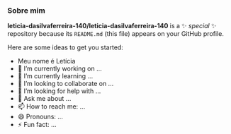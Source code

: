 ###  Sobre mim


**leticia-dasilvaferreira-140/leticia-dasilvaferreira-140** is a ✨ _special_ ✨ repository because its `README.md` (this file) appears on your GitHub profile.

Here are some ideas to get you started:
-  Meu nome é Letícia
- 🔭 I’m currently working on ...
- 🌱 I’m currently learning ...
- 👯 I’m looking to collaborate on ...
- 🤔 I’m looking for help with ...
- 💬 Ask me about ...
- 📫 How to reach me: ...
- 😄 Pronouns: ...
- ⚡ Fun fact: ...

